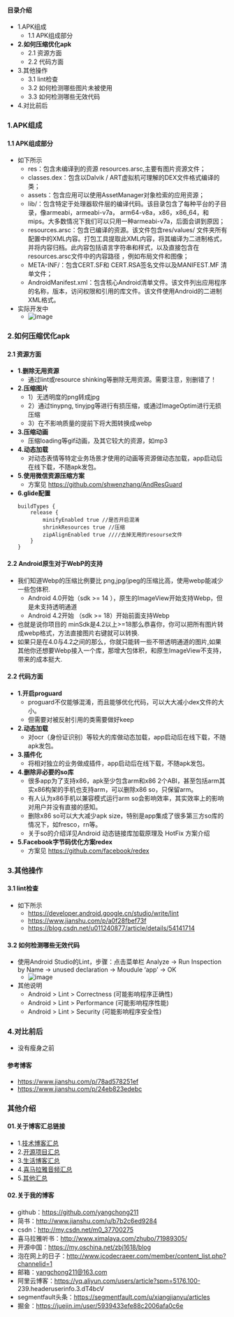 #### 目录介绍
- 1.APK组成
    - 1.1 APK组成部分
- **2.如何压缩优化apk**
    - 2.1 资源方面
    - 2.2 代码方面
- 3.其他操作
    - 3.1 lint检查
    - 3.2 如何检测哪些图片未被使用
    - 3.3 如何检测哪些无效代码
- 4.对比前后




### 1.APK组成
#### 1.1 APK组成部分
- 如下所示
    - res：包含未编译到的资源 resources.arsc,主要有图片资源文件；
    - classes.dex：包含以Dalvik / ART虚拟机可理解的DEX文件格式编译的类；
    - assets：包含应用可以使用AssetManager对象检索的应用资源；
    - lib/：包含特定于处理器软件层的编译代码。该目录包含了每种平台的子目录，像armeabi，armeabi-v7a， arm64-v8a，x86，x86_64，和mips。大多数情况下我们可以只用一种armeabi-v7a，后面会讲到原因；
    - resources.arsc：包含已编译的资源。该文件包含res/values/ 文件夹所有配置中的XML内容。打包工具提取此XML内容，将其编译为二进制格式，并将内容归档。此内容包括语言字符串和样式，以及直接包含在resources.arsc文件中的内容路径 ，例如布局文件和图像；
    - META-INF/：包含CERT.SF和 CERT.RSA签名文件以及MANIFEST.MF 清单文件；
    - AndroidManifest.xml：包含核心Android清单文件。该文件列出应用程序的名称，版本，访问权限和引用的库文件。该文件使用Android的二进制XML格式。
- 实际开发中
    - ![image](https://upload-images.jianshu.io/upload_images/4432347-88c0c206b60f1ed8.png?imageMogr2/auto-orient/strip%7CimageView2/2/w/1240)




### 2.如何压缩优化apk
#### 2.1 资源方面
- **1.删除无用资源**
    - 通过lint或resource shinking等删除无用资源。需要注意，别删错了！
- **2.压缩图片**
    * 1）无透明度的png转成jpg
    * 2）通过tinypng, tinyjpg等进行有损压缩，或通过ImageOptim进行无损压缩
    * 3）在不影响质量的提前下将大图转换成webp
- **3.压缩动画**
    - 压缩loading等gif动画，及其它较大的资源，如mp3
- **4.动态加载**
    - 对动态表情等特定业务场景才使用的动画等资源做动态加载，app启动后在线下载，不随apk发包。
- **5.使用微信资源压缩方案**
    - 方案见 https://github.com/shwenzhang/AndResGuard
- **6.glide配置**
    ```
    buildTypes {
        release {
            minifyEnabled true //是否开启混淆
            shrinkResources true //压缩
            zipAlignEnabled true ////去掉无用的resourse文件
        }
    }
    ```


#### 2.2 Android原生对于WebP的支持
- 我们知道Webp的压缩比例要比 png,jpg/jpeg的压缩比高，使用webp能减少一些包体积.
    - Android 4.0开始（sdk >= 14 ），原生的ImageView开始支持Webp，但是未支持透明通道
    - Android 4.2开始 （sdk >= 18）开始前面支持Webp
- 也就是说你项目的 minSdk是4.2以上>=18那么恭喜你，你可以把所有图片转成webp格式，方法直接图片右键就可以转换.
- 如果只是在4.0与4.2之间的那么，你就只能转一些不带透明通道的图片,如果其他你还想要Webp接入一个库，那增大包体积，和原生ImageView不支持，带来的成本挺大.




#### 2.2 代码方面
- **1.开启proguard**
    - proguard不仅能够混淆，而且能够优化代码，可以大大减小dex文件的大小。
    - 但需要对被反射引用的类需要做好keep
- **2.动态加载**
    - 对ocr（身份证识别）等较大的库做动态加载，app启动后在线下载，不随apk发包。
- **3.插件化**
    - 将相对独立的业务做成插件，app启动后在线下载，不随apk发包。
- **4.删除非必要的so库**
    - 很多app为了支持x86，apk至少包含arm和x86 2个ABI，甚至包括arm其实x86构架的手机也支持arm，可以删除x86 so，只保留arm。
    - 有人认为x86手机以兼容模式运行arm so会影响效率，其实效率上的影响对用户并没有直接的感知。
    - 删除x86 so可以大大减少apk size，特别是app集成了很多第三方so库的情况下，如fresco，rn等。
    - 关于so的介绍详见Android 动态链接库加载原理及 HotFix 方案介绍
- **5.Facebook字节码优化方案redex**
    - 方案见 https://github.com/facebook/redex



### 3.其他操作
#### 3.1 lint检查
- 如下所示
    - https://developer.android.google.cn/studio/write/lint
    - https://www.jianshu.com/p/a0f28fbef73f
    - https://blog.csdn.net/u011240877/article/details/54141714


#### 3.2 如何检测哪些无效代码
- 使用Android Studio的Lint，步骤：点击菜单栏 Analyze -> Run Inspection by Name -> unused declaration -> Moudule ‘app’ -> OK
    - ![image](https://upload-images.jianshu.io/upload_images/4432347-057205a22ac22d2f.png?imageMogr2/auto-orient/strip%7CimageView2/2/w/1240)
- 其他说明
    - Android > Lint > Correctness (可能影响程序正确性)
    - Android > Lint > Performance (可能影响程序性能)
    - Android > Lint > Security (可能影响程序安全性)



### 4.对比前后
- 没有瘦身之前







#### 参考博客
- https://www.jianshu.com/p/78ad578251ef
- https://www.jianshu.com/p/24eb823edebc




### 其他介绍
#### 01.关于博客汇总链接
- 1.[技术博客汇总](https://www.jianshu.com/p/614cb839182c)
- 2.[开源项目汇总](https://blog.csdn.net/m0_37700275/article/details/80863574)
- 3.[生活博客汇总](https://blog.csdn.net/m0_37700275/article/details/79832978)
- 4.[喜马拉雅音频汇总](https://www.jianshu.com/p/f665de16d1eb)
- 5.[其他汇总](https://www.jianshu.com/p/53017c3fc75d)



#### 02.关于我的博客
- github：https://github.com/yangchong211
- 简书：http://www.jianshu.com/u/b7b2c6ed9284
- csdn：http://my.csdn.net/m0_37700275
- 喜马拉雅听书：http://www.ximalaya.com/zhubo/71989305/
- 开源中国：https://my.oschina.net/zbj1618/blog
- 泡在网上的日子：http://www.jcodecraeer.com/member/content_list.php?channelid=1
- 邮箱：yangchong211@163.com
- 阿里云博客：https://yq.aliyun.com/users/article?spm=5176.100- 239.headeruserinfo.3.dT4bcV
- segmentfault头条：https://segmentfault.com/u/xiangjianyu/articles
- 掘金：https://juejin.im/user/5939433efe88c2006afa0c6e

